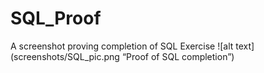 # SQL_Proof
A screenshot proving completion of SQL Exercise 
![alt text](screenshots/SQL_pic.png “Proof of SQL completion”)
